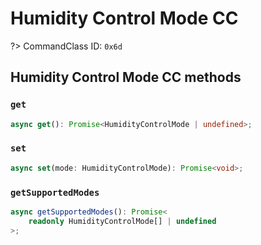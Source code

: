 # Humidity Control Mode CC

?> CommandClass ID: `0x6d`

## Humidity Control Mode CC methods

### `get`

```ts
async get(): Promise<HumidityControlMode | undefined>;
```

### `set`

```ts
async set(mode: HumidityControlMode): Promise<void>;
```

### `getSupportedModes`

```ts
async getSupportedModes(): Promise<
	readonly HumidityControlMode[] | undefined
>;
```
